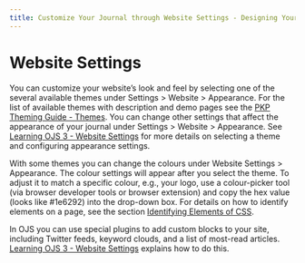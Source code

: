 ```yaml
---
title: Customize Your Journal through Website Settings - Designing Your OJS Journal
---
```


# Website Settings

You can customize your website’s look and feel by selecting one of the several available themes under Settings > Website > Appearance. For the list of available themes with description and demo pages see the [PKP Theming Guide - Themes](https://docs.pkp.sfu.ca/pkp-theming-guide/en/themes). You can change other settings that affect the appearance of your journal under Settings > Website > Appearance. See [Learning OJS 3 - Website Settings](https://docs.pkp.sfu.ca/learning-ojs/en/settings-website#appearance) for more details on selecting a theme and configuring appearance settings.

With some themes you can change the colours under Website Settings > Appearance.  The colour settings will appear after you select the theme. To adjust it to match a specific colour, e.g., your logo, use a colour-picker tool (via browser developer tools or browser extension) and copy the hex value (looks like #1e6292) into the drop-down box. For details on how to identify elements on a page, see the section [Identifying Elements of CSS](./creating-stylesheet.md#identifying-elements).

In OJS you can use special plugins to add custom blocks to your site, including Twitter feeds, keyword clouds, and a list of most-read articles. [Learning OJS 3 - Website Settings](https://docs.pkp.sfu.ca/learning-ojs/en/settings-website#appearance) explains how to do this.
